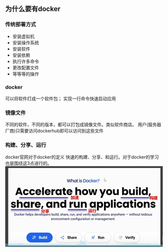 ## 为什么要有docker

### 传统部署方式
- 安装虚拟机
- 安装操作系统
- 安装软件
- 安装依赖
- 执行许多命令
- 更改配置文件
- 等等等的操作

### docker
可以将软件打成一个软件包；
实现一行命令快速启动应用

### 镜像文件
不同的软件，不同的版本，都可以打包成镜像文件。类似软件商店。
用户(服务器厂商)只需要访问dockerhub即可以访问到这些文件

### 构建、分享、运行
docker官网对于docker的定义
快速的构建、分享、和运行。对于docker的学习也是围绕这3点进行的。
![](./images/docker-02-01.png)